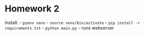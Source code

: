 Homework 2
===================

Install:
    - `pyenv venv`
    - `source venv/bin/activate`
    - `pip install -r requirements.txt`
    - `python main.py` - runs webserver


